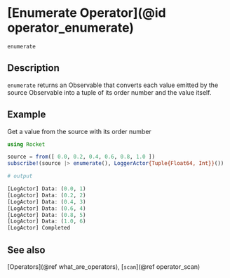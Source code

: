 # [Enumerate Operator](@id operator_enumerate)

```@docs
enumerate
```

## Description

`enumerate` returns an Observable that converts each value emitted by the source Observable into a tuple of its order number and the value itself.

## Example

Get a value from the source with its order number

```julia
using Rocket

source = from([ 0.0, 0.2, 0.4, 0.6, 0.8, 1.0 ])
subscribe!(source |> enumerate(), LoggerActor{Tuple{Float64, Int}}())

# output

[LogActor] Data: (0.0, 1)
[LogActor] Data: (0.2, 2)
[LogActor] Data: (0.4, 3)
[LogActor] Data: (0.6, 4)
[LogActor] Data: (0.8, 5)
[LogActor] Data: (1.0, 6)
[LogActor] Completed
```

## See also

[Operators](@ref what_are_operators), [`scan`](@ref operator_scan)
